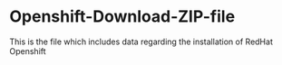 # Openshift-Download-ZIP-file
This is the file which includes data regarding the installation of RedHat Openshift
